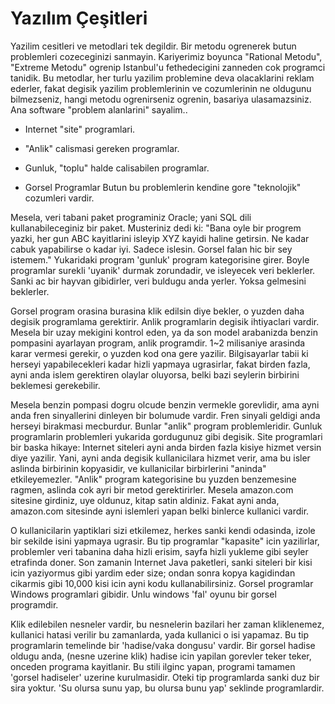 # Yazılım Çeşitleri

Yazilim cesitleri ve metodlari tek degildir. Bir metodu ogrenerek
butun problemleri cozeceginizi sanmayin. Kariyerimiz boyunca "Rational
Metodu", "Extreme Metodu" ogrenip Istanbul'u fethedecigini zanneden
cok programci tanidik. Bu metodlar, her turlu yazilim problemine deva
olacaklarini reklam ederler, fakat degisik yazilim problemlerinin ve
cozumlerinin ne oldugunu bilmezseniz, hangi metodu ogrenirseniz
ogrenin, basariya ulasamazsiniz.  Ana software "problem alanlarini"
sayalim..

* Internet "site" programlari.

* "Anlik" calismasi gereken programlar.

* Gunluk, "toplu" halde calisabilen programlar.

* Gorsel Programlar Butun bu problemlerin kendine gore "teknolojik"
cozumleri vardir.

Mesela, veri tabani paket programiniz Oracle; yani SQL dili
kullanabileceginiz bir paket. Musteriniz dedi ki: "Bana oyle bir
progrem yazki, her gun ABC kayitlarini isleyip XYZ kayidi haline
getirsin. Ne kadar cabuk yapabilirse o kadar iyi. Sadece
islesin. Gorsel falan hic bir sey istemem."  Yukaridaki program
'gunluk' program kategorisine girer. Boyle programlar surekli 'uyanik'
durmak zorundadir, ve isleyecek veri beklerler. Sanki ac bir hayvan
gibidirler, veri buldugu anda yerler. Yoksa gelmesini
beklerler.

Gorsel program orasina burasina klik edilsin diye bekler, o yuzden
daha degisik programlama gerektirir.  Anlik programlarin degisik
ihtiyaclari vardir. Mesela bir uzay mekigini kontrol eden, ya da son
model arabanizda benzin pompasini ayarlayan program, anlik
programdir. 1~2 milisaniye arasinda karar vermesi gerekir, o yuzden
kod ona gere yazilir. Bilgisayarlar tabii ki herseyi yapabilecekleri
kadar hizli yapmaya ugrasirlar, fakat birden fazla, ayni anda islem
gerektiren olaylar oluyorsa, belki bazi seylerin birbirini beklemesi
gerekebilir.

Mesela benzin pompasi dogru olcude benzin vermekle gorevlidir, ama
ayni anda fren sinyallerini dinleyen bir bolumude vardir. Fren sinyali
geldigi anda herseyi birakmasi mecburdur. Bunlar "anlik" program
problemleridir. Gunluk programlarin problemleri yukarida gordugunuz
gibi degisik.  Site programlari bir baska hikaye: Internet siteleri
ayni anda birden fazla kisiye hizmet versin diye yazilir. Yani, ayni
anda degisik kullanicilara hizmet verir, ama bu isler aslinda
birbirinin kopyasidir, ve kullanicilar birbirlerini "aninda"
etkileyemezler. "Anlik" program kategorisine bu yuzden benzemesine
ragmen, aslinda cok ayri bir metod gerektirirler. Mesela amazon.com
sitesine girdiniz, uye oldunuz, kitap satin aldiniz. Fakat ayni anda,
amazon.com sitesinde ayni islemleri yapan belki binlerce kullanici
vardir.

O kullanicilarin yaptiklari sizi etkilemez, herkes sanki kendi
odasinda, izole bir sekilde isini yapmaya ugrasir. Bu tip programlar
"kapasite" icin yazilirlar, problemler veri tabanina daha hizli
erisim, sayfa hizli yukleme gibi seyler etrafinda doner. Son zamanin
Internet Java paketleri, sanki siteleri bir kisi icin yaziyormus gibi
yardim eder size; ondan sonra kopya kagidindan cikarmis gibi 10,000
kisi icin ayni kodu kullanabilirsiniz.  Gorsel programlar Windows
programlari gibidir. Unlu windows 'fal' oyunu bir gorsel
programdir.

Klik edilebilen nesneler vardir, bu nesnelerin bazilari her zaman
kliklenemez, kullanici hatasi verilir bu zamanlarda, yada kullanici o
isi yapamaz. Bu tip programlarin temelinde bir 'hadise/vaka dongusu'
vardir. Bir gorsel hadise oldugu anda, (nesne uzerine klik) hadise
icin yapilan gorevler teker teker, onceden programa kayitlanir. Bu
stili ilginc yapan, programi tamamen 'gorsel hadiseler' uzerine
kurulmasidir. Oteki tip programlarda sanki duz bir sira yoktur. 'Su
olursa sunu yap, bu olursa bunu yap' seklinde programlardir.




